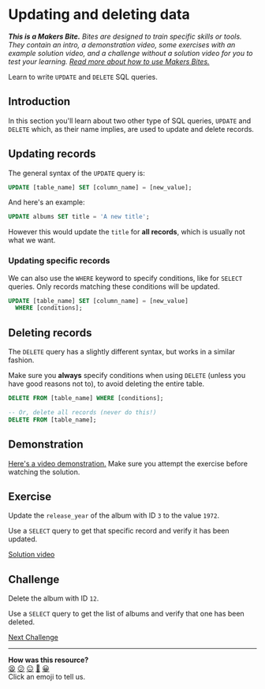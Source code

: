 # Updating and deleting data

_**This is a Makers Bite.** Bites are designed to train specific skills or
tools. They contain an intro, a demonstration video, some exercises with an
example solution video, and a challenge without a solution video for you to test
your learning. [Read more about how to use Makers
Bites.](https://github.com/makersacademy/course/blob/main/labels/bites.md)_

Learn to write `UPDATE` and `DELETE` SQL queries.

## Introduction

In this section you'll learn about two other type of SQL queries, `UPDATE` and `DELETE` which, as their name implies, are used to update and delete records.

## Updating records

The general syntax of the `UPDATE` query is:

```sql
UPDATE [table_name] SET [column_name] = [new_value];
```

And here's an example:

```sql
UPDATE albums SET title = 'A new title';
```

However this would update the `title` for **all records**, which is usually not what we want. 

### Updating specific records

We can also use the `WHERE` keyword to specify conditions, like for `SELECT` queries. Only records matching these conditions will be updated.

```sql
UPDATE [table_name] SET [column_name] = [new_value]
  WHERE [conditions];
```

## Deleting records

The `DELETE` query has a slightly different syntax, but works in a similar fashion.

Make sure you **always** specify conditions when using `DELETE` (unless you have good reasons not to), to avoid deleting the entire table.

```sql
DELETE FROM [table_name] WHERE [conditions];

-- Or, delete all records (never do this!)
DELETE FROM [table_name];
```

## Demonstration

[Here's a video demonstration.](https://www.youtube.com/watch?v=9wT1FVQbPZw&t=1710s) Make sure you attempt the exercise before watching the solution.

## Exercise

Update the `release_year` of the album with ID `3` to the value `1972`.

Use a `SELECT` query to get that specific record and verify it has been updated.

[Solution video](https://www.youtube.com/watch?v=9wT1FVQbPZw&t=2115s)

## Challenge

Delete the album with ID `12`.

Use a `SELECT` query to get the list of albums and verify that one has been deleted.

[Next Challenge](05_creating_new_data.md)

<!-- BEGIN GENERATED SECTION DO NOT EDIT -->

---

**How was this resource?**  
[😫](https://airtable.com/shrUJ3t7KLMqVRFKR?prefill_Repository=makersacademy%2Fdatabases-in-python&prefill_File=sql_bites%2F04_updating_and_deleting_date.md&prefill_Sentiment=😫) [😕](https://airtable.com/shrUJ3t7KLMqVRFKR?prefill_Repository=makersacademy%2Fdatabases-in-python&prefill_File=sql_bites%2F04_updating_and_deleting_date.md&prefill_Sentiment=😕) [😐](https://airtable.com/shrUJ3t7KLMqVRFKR?prefill_Repository=makersacademy%2Fdatabases-in-python&prefill_File=sql_bites%2F04_updating_and_deleting_date.md&prefill_Sentiment=😐) [🙂](https://airtable.com/shrUJ3t7KLMqVRFKR?prefill_Repository=makersacademy%2Fdatabases-in-python&prefill_File=sql_bites%2F04_updating_and_deleting_date.md&prefill_Sentiment=🙂) [😀](https://airtable.com/shrUJ3t7KLMqVRFKR?prefill_Repository=makersacademy%2Fdatabases-in-python&prefill_File=sql_bites%2F04_updating_and_deleting_date.md&prefill_Sentiment=😀)  
Click an emoji to tell us.

<!-- END GENERATED SECTION DO NOT EDIT -->
